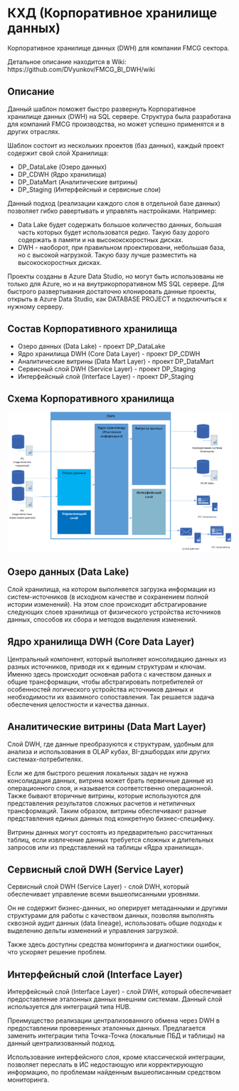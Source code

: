 # КХД (Корпоративное хранилище данных)
Корпоративное хранилище данных (DWH) для компании FMCG сектора.
<p>Детальное описание находится в Wiki: https://github.com/DVyunkov/FMCG_BI_DWH/wiki</p>

## Описание
Данный шаблон поможет быстро развернуть Корпоративное хранилище данных (DWH) на SQL сервере. Структура была разработана для компаний FMCG производства, но может успешно применятся и в других отраслях.

Шаблон состоит из нескольких проектов (баз данных), каждый проект содержит свой слой Хранилища:
- DP_DataLake (Озеро данных)
- DP_CDWH (Ядро хранилища)
- DP_DataMart (Аналитические витрины)
- DP_Staging (Интерфейсный и сервисные слои)

Данный подход (реализации каждого слоя в отдельной базе данных) позволяет гибко равертывать и управлять настройками. 
Например: 
- Data Lake будет содержать большое количество данных, большая часть которых будет использоватся редко. Такую базу дорого содержать в памяти и на высококскоростных дисках.
- DWH - наоборот, при правильном проектировани, небольшая база, но с высокой нагрузкой. Такую базу лучше разместить на высокоскоростных дисках.

Проекты созданы в Azure Data Studio, но могут быть использованы не только для Azure, но и на внутрикорпоративном MS SQL сервере. Для быстрого развертывания достаточно клонировать данные проекты, открыть в Azure Data Studio, как DATABASE PROJECT и подключиться к нужному серверу.

## Состав Корпоративного хранилища

-	Озеро данных (Data Lake) - проект DP_DataLake
-	Ядро хранилища DWH (Core Data Layer) - проект DP_CDWH
-	Аналитические витрины (Data Mart Layer) - проект DP_DataMart
-	Сервисный слой DWH (Service Layer) - проект DP_Staging
-	Интерфейсный слой (Interface Layer) - проект DP_Staging

## Схема Корпоративного хранилища
![Схема Корпоративного хранилища](https://github.com/DVyunkov/FMCG_BI_DWH/blob/main/Description/%D0%A1%D1%85%D0%B5%D0%BC%D0%B0%20CDWH.png "Схема")

## Озеро данных (Data Lake)
Слой хранилища, на котором выполняется загрузка информации из систем-источников (в исходном качестве и сохранением полной истории изменений). На этом слое происходит абстрагирование следующих слоев хранилища от физического устройства источников данных, способов их сбора и методов выделения изменений.

## Ядро хранилища DWH (Core Data Layer)
Центральный компонент, который выполняет консолидацию данных из разных источников, приводя их к единым структурам и ключам. Именно здесь происходит основная работа с качеством данных и общие трансформации, чтобы абстрагировать потребителей от особенностей логического устройства источников данных и необходимости их взаимного сопоставления. Так решается задача обеспечения целостности и качества данных.

## Аналитические витрины (Data Mart Layer)
Cлой DWH, где данные преобразуются к структурам, удобным для анализа и использования в OLAP кубах, BI-дэшбордах или других системах-потребителях. 
<p>Если же для быстрого решения локальных задач не нужна консолидация данных, витрина может брать первичные данные из операционного слоя, и называется соответственно операционной. Также бывают вторичные витрины, которые используются для представления результатов сложных расчетов и нетипичных трансформаций. Таким образом, витрины обеспечивают разные представления единых данных под конкретную бизнес-специфику.</p>
<p>Витрины данных могут состоять из предварительно рассчитанных таблиц, если извлечение данных требуется сложных и длительных запросов или из представлений на таблицы «Ядра хранилища».</p>

## Сервисный слой DWH (Service Layer)
Сервисный слой DWH (Service Layer) - слой DWH, который обеспечивает управление всеми вышеописанными уровнями. 
<p>Он не содержит бизнес-данных, но оперирует метаданными и другими структурами для работы с качеством данных, позволяя выполнять сквозной аудит данных (data lineage), использовать общие подходы к выделению дельты изменений и управления загрузкой. </p>
<p>Также здесь доступны средства мониторинга и диагностики ошибок, что ускоряет решение проблем.</p>

## Интерфейсный слой (Interface Layer)
Интерфейсный слой (Interface Layer) - слой DWH, который обеспечивает предоставление эталонных данных внешним системам. Данный слой используется для интеграций типа HUB. <p>Преимущество реализации централизованного обмена через DWH в предоставлении проверенных эталонных данных. Предлагается заменить интеграции типа Точка-Точка (локальные ПБД и таблицы) на данный централизованный подход.</p>
<p>Использование интерфейсного слоя, кроме классической интеграции, позволяет переслать в ИС недостающую или корректирующую информацию, по проблемам найденным вышеописанным средством мониторинга.</p>
